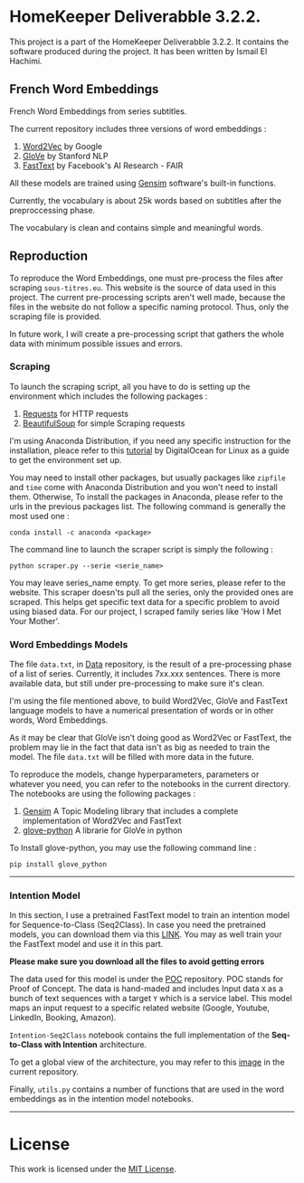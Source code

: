 # HomeKeeper Deliverabble 3.2.2. 

This project is a part of the HomeKeeper Deliverabble 3.2.2.
It contains the software produced during the project.
It has been written by Ismail El Hachimi.

## French Word Embeddings
French Word Embeddings from series subtitles.

The current repository includes three versions of word embeddings :

  1. [Word2Vec](https://code.google.com/archive/p/word2vec/) by Google
  2. [GloVe](https://nlp.stanford.edu/projects/glove/) by Stanford NLP
  3. [FastText](https://fasttext.cc/) by Facebook's AI Research - FAIR
 
All these models are trained using [Gensim](https://radimrehurek.com/gensim/) software's built-in functions.

Currently, the vocabulary is about 25k words based on subtitles after the preproccessing phase. 

The vocabulary is clean and contains simple and meaningful words.

## Reproduction 

To reproduce the Word Embeddings, one must pre-process the files after scraping `sous-titres.eu`. This website is the source of data used in this project. The current pre-processing scripts aren't well made, because the files in the website do not follow a specific naming protocol. Thus, only the scraping file is provided. 

In future work, I will create a pre-processing script that gathers the whole data with minimum possible issues and errors.

### Scraping

To launch the scraping script, all you have to do is setting up the environment which includes the following packages :

  1. [Requests](https://anaconda.org/anaconda/requests) for HTTP requests 
  2. [BeautifulSoup](https://anaconda.org/anaconda/beautifulsoup4) for simple Scraping requests

I'm using Anaconda Distribution, if you need any specific instruction for the installation, pleace refer to this [tutorial](https://www.digitalocean.com/community/tutorials/how-to-install-the-anaconda-python-distribution-on-ubuntu-16-04) by DigitalOcean for Linux as a guide to get the environment set up. 

You may need to install other packages, but usually packages like `zipfile` and `time` come with Anaconda Distribution and you won't need to install them. Otherwise, To install the packages in Anaconda, please refer to the urls in the previous packages list. The following command is generally the most used one :

	conda install -c anaconda <package>

The command line to launch the scraper script is simply the following : 


	python scraper.py --serie <serie_name>

You may leave series_name empty. To get more series, please refer to the website. This scraper doesn'ts pull all the series, only the provided ones are scraped. This helps get specific text data for a specific problem to avoid using biased data. For our project, I scraped family series like 'How I Met Your Mother'.

### Word Embeddings Models

The file `data.txt`, in [Data](https://github.com/Ismailhachimi/WordEmbeddings_fr/blob/master/Data) repository, is the result of a pre-processing phase of a list of series. Currently, it includes 7xx.xxx sentences. There is more available data, but still under pre-processing to make sure it's clean.

I'm using the file mentioned above, to build Word2Vec, GloVe and FastText language models to have a numerical presentation of words or in other words, Word Embeddings.

As it may be clear that GloVe isn't doing good as Word2Vec or FastText, the problem may lie in the fact that data isn't as big as needed to train the model. The file `data.txt` will be filled with more data in the future.

To reproduce the models, change hyperparameters, parameters or whatever you need, you can refer to the notebooks in the current directory. The notebooks are using the following packages : 

  1. [Gensim](https://anaconda.org/anaconda/gensim) A Topic Modeling library that includes a complete implementation of Word2Vec and FastText
  2. [glove-python](https://github.com/maciejkula/glove-python) A librarie for GloVe in python

To Install glove-python, you may use the following command line :

	pip install glove_python
___
### Intention Model

In this section, I use a pretrained FastText model to train an intention model for Sequence-to-Class (Seq2Class). In case you need the pretrained models, you can download them via this [LINK](https://www.dropbox.com/sh/7rt459ivnydpl0u/AAAOelXsVJjHjk1ZrNVhX6TTa?dl=0). You may as well train your the FastText model and use it in this part.

**Please make sure you download all the files to avoid getting errors**

The data used for this model is under the [POC](https://github.com/Ismailhachimi/WordEmbeddings_fr/blob/master/POC_data) repository. POC stands for Proof of Concept. The data is hand-maded and includes Input data `X` as a bunch of text sequences with a target `Y` which is a service label. This model maps an input request to a specific related website (Google, Youtube, LinkedIn, Booking, Amazon).

`Intention-Seq2Class` notebook contains the full implementation of the **Seq-to-Class with Intention** architecture.

To get a global view of the architecture, you may refer to this [image](https://github.com/Ismailhachimi/WordEmbeddings_fr/blob/master/images/seq2class_architecture.png) in the current repository.

Finally, `utils.py` contains a number of functions that are used in the word embeddings as in the intention model notebooks.
___
# License
This work is licensed under the [MIT License](LICENSE).
